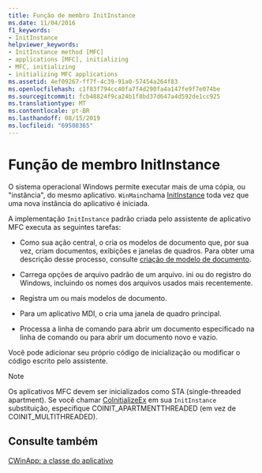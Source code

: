 ```yaml
---
title: Função de membro InitInstance
ms.date: 11/04/2016
f1_keywords:
- InitInstance
helpviewer_keywords:
- InitInstance method [MFC]
- applications [MFC], initializing
- MFC, initializing
- initializing MFC applications
ms.assetid: 4ef09267-ff7f-4c39-91a0-57454a264f83
ms.openlocfilehash: c1f83f794cc40fa7f4d290fa4a147fe9f7e074be
ms.sourcegitcommit: fcb48824f9ca24b1f8bd37d647a4d592de1cc925
ms.translationtype: MT
ms.contentlocale: pt-BR
ms.lasthandoff: 08/15/2019
ms.locfileid: "69508365"
---
```

# <a name="initinstance-member-function"></a>Função de membro InitInstance

O sistema operacional Windows permite executar mais de uma cópia, ou "instância", do mesmo aplicativo. `WinMain`chama [InitInstance](../mfc/reference/cwinapp-class.md#initinstance) toda vez que uma nova instância do aplicativo é iniciada.

A implementação `InitInstance` padrão criada pelo assistente de aplicativo MFC executa as seguintes tarefas:

- Como sua ação central, o cria os modelos de documento que, por sua vez, criam documentos, exibições e janelas de quadros. Para obter uma descrição desse processo, consulte [criação de modelo de documento](../mfc/document-template-creation.md).

- Carrega opções de arquivo padrão de um arquivo. ini ou do registro do Windows, incluindo os nomes dos arquivos usados mais recentemente.

- Registra um ou mais modelos de documento.

- Para um aplicativo MDI, o cria uma janela de quadro principal.

- Processa a linha de comando para abrir um documento especificado na linha de comando ou para abrir um documento novo e vazio.

Você pode adicionar seu próprio código de inicialização ou modificar o código escrito pelo assistente.

> [!NOTE]
>  Os aplicativos MFC devem ser inicializados como STA (single-threaded apartment). Se você chamar [CoInitializeEx](/windows/win32/api/combaseapi/nf-combaseapi-coinitializeex) em sua `InitInstance` substituição, especifique COINIT_APARTMENTTHREADED (em vez de COINIT_MULTITHREADED).

## <a name="see-also"></a>Consulte também

[CWinApp: a classe do aplicativo](../mfc/cwinapp-the-application-class.md)

